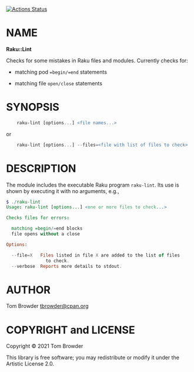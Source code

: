 [![Actions Status](https://github.com/tbrowder/Raku-Lint/workflows/test/badge.svg)](https://github.com/tbrowder/Raku-Lint/actions)

NAME
====

**Raku::Lint**

Checks for some mistakes in Raku files and modules. Currently checks for:

  * matching pod `=begin/=end` statements

  * matching file `open/close` statements

SYNOPSIS
========

```raku
    raku-lint [options...] <file names...>
```

or

```raku
    raku-lint [options...] --files=<file with list of files to check>
```

DESCRIPTION
===========

The module includes the executable Raku program `raku-lint`. Its use is shown by executing it with no arguments, e.g.,

```raku
$ ./raku-lint
Usage: raku-lint [options...] <one or more files to check...>

Checks files for errors:

  matching =begin/=end blocks
  file opens without a close

Options:

  --file=X   Files listed in file X are added to the list of files
               to check.
  --verbose  Reports more details to stdout.
```

AUTHOR
======

Tom Browder <tbrowder@cpan.org>

COPYRIGHT and LICENSE
=====================

Copyright © 2021 Tom Browder

This library is free software; you may redistribute or modify it under the Artistic License 2.0.

